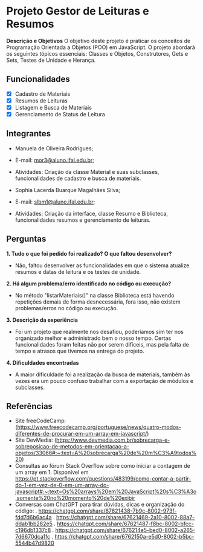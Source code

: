 # Projeto Gestor de Leituras e Resumos

**Descrição e Objetivos**
O objetivo deste projeto é praticar os conceitos de Programação Orientada a Objetos (POO) em JavaScript. O projeto abordará os seguintes tópicos essenciais: Classes e Objetos, Construtores, Gets e Sets, Testes de Unidade e Herança.

## Funcionalidades
- [x] Cadastro de Materiais
- [x] Resumos de Leituras
- [x] Listagem e Busca de Materiais
- [x] Gerenciamento de Status de Leitura

## Integrantes
- Manuela de Oliveira Rodrigues;
- E-mail: mor3@aluno.ifal.edu.br;
- Atividades: Criação da classe Material e suas subclasses, funcionalidades de cadastro e busca de materiais.

- Sophia Lacerda Buarque Magalhães Silva;
- E-mail: slbm1@aluno.ifal.edu.br;
- Atividades: Criação da interface, classe Resumo e Biblioteca, funcionalidades resumos e gerenciamento de leituras.

## Perguntas
**1. Tudo o que foi pedido foi realizado? O que faltou desenvolver?**
- Não, faltou desenvolver as funcionalidades em que o sistema atualize resumos e datas de 
leitura e os testes de unidade.

**2. Há algum problema/erro identificado no código ou execução?**
- No método "listarMateriais()" na classe Biblioteca está havendo repetições demais de forma desnecessária, fora isso, não existem problemas/erros no código ou execução.

**3. Descrição da experiência**
- Foi um projeto que realmente nos desafiou, poderíamos sim ter nos organizado melhor e administrado bem o nosso tempo. Certas funcionalidades foram feitas não por serem difíceis, mas pela falta de tempo e atrasos que tivemos na entrega do projeto.

**4. Dificuldades encontradas**
- A maior dificuldade foi a realização da busca de materiais, também às vezes era um pouco confuso trabalhar com a exportação de módulos e subclasses.

## Referências
- Site freeCodeCamp: (https://www.freecodecamp.org/portuguese/news/quatro-modos-diferentes-de-procurar-em-um-array-em-javascript/)
- Site DevMedia: (https://www.devmedia.com.br/sobrecarga-e-sobreposicao-de-metodos-em-orientacao-a-objetos/33066#:~:text=A%20sobrecarga%20de%20m%C3%A9todos%20)
- Consultas ao fórum Stack Overflow sobre como iniciar a contagem de um array em 1. Disponível em https://pt.stackoverflow.com/questions/483199/como-contar-a-partir-do-1-em-vez-de-0-em-um-array-do-javascript#:~:text=Os%20arrays%20em%20JavaScript%20s%C3%A3o,somente%20no%20momento%20de%20exibir
- Conversas com ChatGPT para tirar dúvidas, dicas e organização do código:
. https://chatgpt.com/share/67621438-7b9c-8002-973f-fdd7d6b6ac4a
. https://chatgpt.com/share/67621469-2a10-8002-88a7-ddab1bb282e5
. https://chatgpt.com/share/67621487-f8bc-8002-bfcc-c196db1337c8
. https://chatgpt.com/share/676214e5-bed0-8002-a265-7d6670dca1fc
. https://chatgpt.com/share/6762150a-e5d0-8002-b5bc-5544b47d9820